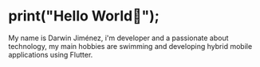 # print("Hello World👋"); 
 
 My name is Darwin Jiménez, i'm developer and a passionate about technology, my main hobbies are swimming and developing hybrid mobile applications using Flutter.
 


